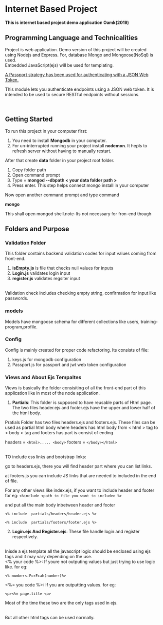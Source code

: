 # Internet Based Project #

**This is internet based project demo application Oamk(2019)**<br>

## Programming Language and Technicalities
 Project is web application. Demo version of this project will be created using Nodejs and Express. For, database Mongo and Mongoose(NoSql) is used. <br>
 Embedded JavaScript(ejs) will be used for templating. <br>

[A Passport strategy has been used for authenticating with a JSON Web Token.](https://www.npmjs.com/package/passport-jwt)<br>

This module lets you authenticate endpoints using a JSON web token. It is intended to be used to secure RESTful endpoints without sessions.

<br>

## Getting Started

To run this project in your computer first:
1. You need to install **Mongodb** in your computer. 
2. For un-interrupted running your project install **nodemon**. It hepls to refresh server without having to manually restart.

After that create **data** folder in your project root folder.
1. Copy folder path 
2. Open command prompt
3. Type = **mongod --dbpath < your data folder path >**
4. Press enter. 
This step helps connect mongo install in your computer <br>

Now open another command prompt and type command<br>

**mongo** <br>

This shall open mongod shell.note-Its not necessary for fron-end though <br>





## Folders and Purpose ##

### Validation Folder ###
This folder contains backend validation codes for input values coming from front-end.

 1. **isEmpty.js** is file that checks null values for inputs
 2. **Login.js** validates login input
 3. **register.js** validates regsiter input
 <br>
 Validation check includes checking empty string, confirmation for input like passwords.
 <br>

 ### models ###
 Models have mongoose schema for different collections like users, training-program,profile.

 ### Config ###
 Config is mainly created for proper code refactoring. Its consists of file:<br>
 1.  keys.js for mongodb configuration 
 2. Passport.js for passport and jwt web token configuration 


### Views and About Ejs Tempaltes ###

Views is basically the folder consisiting of all the front-end part of this application like in most of the node application.<br>
 1. **Partials**: This folder is supposed to have reusable parts of Html page. The two files header.ejs and footer.ejs have the upper and lower half of the html body.<br>

 Pratials Folder has two files headers.ejs and footers.ejs. These files can be used as partial html body where headers has html body from < html > tag to < body > tag and footers has part is consist of ending
 
 headers = `<html>..... <body>`
footers = `</body></html>`
 
 <br>
 TO include css links and bootstrap links:<br>

 go to headers.ejs, there you will find header part where you can list links.

 at footers.js you can include JS links that are needed to included in the end of file.<br>

 For any other views like index.ejs, if you want to include header and footer for eg:
  `<%include <path to file you want to include> %>` 

  and put all the main body inbetween header and footer <br>

  

  `<% include  partials/headers/header.ejs %>`
 <!--Here only include main body part. From <body> tag in html file-->
`<% include  partials/footers/footer.ejs %>`

 2. **Login.ejs And Register.ejs**: These file handle login and register respectively.

<br>
 Inisde a ejs template all the javascript logic should be enclosed using ejs tags and it may vary depending on the use. <br>
 <% your code %>: If youre not outputing values but just trying to use logic like. for eg:
 
 `<% numbers.ForEcah(number)%>` 

 <%= you code %>: If you are outputting values. for eg: 

 `<p><%= page.title <p>`

 Most of the time these two are the only tags used in ejs.

 <br>
 But all other html tags can be used normally.



